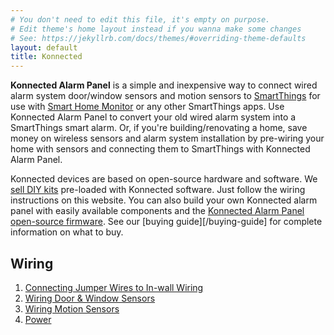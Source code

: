 ```yaml
---
# You don't need to edit this file, it's empty on purpose.
# Edit theme's home layout instead if you wanna make some changes
# See: https://jekyllrb.com/docs/themes/#overriding-theme-defaults
layout: default
title: Konnected
---
```


**Konnected Alarm Panel** is a simple and inexpensive way to connect wired alarm system door/window sensors and motion
 sensors to [SmartThings](https://www.smartthings.com) for use with [Smart Home Monitor](https://support.smartthings.com/hc/en-us/articles/205380154-Smart-Home-Monitor)
 or any other SmartThings apps. Use Konnected Alarm Panel to convert your old wired alarm system into a SmartThings
 smart alarm. Or, if you're building/renovating a home, save money on wireless sensors and alarm system installation by 
 pre-wiring your home with sensors and connecting them to SmartThings with Konnected Alarm Panel.
 
 Konnected devices are based on open-source hardware and software. We [sell DIY kits](https://store.konnected.io) pre-loaded
  with Konnected software. Just follow the wiring instructions on this website. You can also build your own Konnected alarm panel
  with easily available components and the [Konnected Alarm Panel open-source firmware](https://github.com/konnected-io/AlarmPanel).
  See our [buying guide][/buying-guide] for complete information on what to buy.  

## Wiring

1. [Connecting Jumper Wires to In-wall Wiring](/alarm-panel/wiring/connecting-jumpers)
1. [Wiring Door & Window Sensors](/alarm-panel/wiring/contact-sensors)
1. [Wiring Motion Sensors](/alarm-panel/wiring/motion-sensors)
1. [Power](/alarm-panel/wiring/power)
